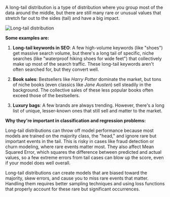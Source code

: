 A long-tail distribution is a type of distribution where you group most of the data around the middle, but there are still many rare or unusual values that stretch far out to the sides (tail) and have a big impact.

![Long-tail distribution](https://assets.roadmap.sh/guest/the-long-tail-t20gr.png)

**Some examples are:**

1. **Long-tail keywords in SEO**: A few high-volume keywords (like "shoes") get massive search volume, but there's a long tail of specific, niche searches (like "waterproof hiking shoes for wide feet") that collectively make up most of the search traffic. These long-tail keywords aren't often searched for, but they convert well.

2. **Book sales**: Bestsellers like *Harry Potter* dominate the market, but tons of niche books (even classics like *Jane Austen*) sell steadily in the background. The collective sales of these less popular books often exceed those of the bestsellers.

3. **Luxury bags**: A few brands are always trending. However, there's a long list of unique, lesser-known ones that still sell and matter to the market.

**Why they're important in classification and regression problems:**

Long-tail distributions can throw off model performance because most models are trained on the majority class, the "head," and ignore rare but important events in the tail. This is risky in cases like fraud detection or churn modeling, where rare events matter most. They also affect Mean Squared Error, which squares the difference between predicted and actual values, so a few extreme errors from tail cases can blow up the score, even if your model does well overall.

Long-tail distributions can create models that are biased toward the majority, skew errors, and cause you to miss rare events that matter. Handling them requires better sampling techniques and using loss functions that properly account for these rare but significant occurrences. 